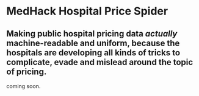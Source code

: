 # MedHack Hospital Price Spider

## Making public hospital pricing data *actually* machine-readable and uniform, because the hospitals are developing all kinds of tricks to complicate, evade and mislead around the topic of pricing.

coming soon.